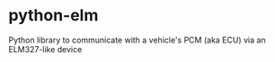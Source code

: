 python-elm
==========

Python library to communicate with a vehicle's PCM (aka ECU) via an ELM327-like device
